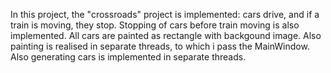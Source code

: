 In this project, the "crossroads" project is implemented: cars drive, and if a train is moving, they stop. Stopping of cars before train moving is also implemented.
All cars are painted as rectangle with backgound image. Also painting is realised in separate threads, to which i pass the MainWindow. Also generating 
cars is implemented in separate threads.
